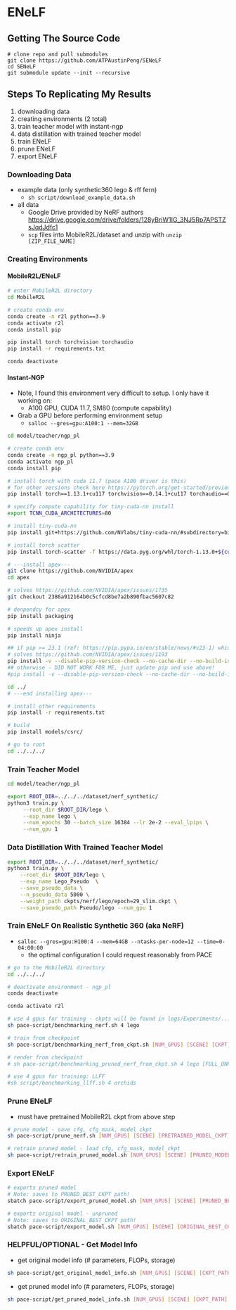# ENeLF

## Getting The Source Code
```
# clone repo and pull submodules
git clone https://github.com/ATPAustinPeng/SENeLF
cd SENeLF
git submodule update --init --recursive
```

## Steps To Replicating My Results
1. downloading data
2. creating environments (2 total)
3. train teacher model with instant-ngp
4. data distillation with trained teacher model
5. train ENeLF
6. prune ENeLF
7. export ENeLF

### Downloading Data
- example data (only synthetic360 lego & rff fern)
    - `sh script/download_example_data.sh`
- all data
    - Google Drive provided by NeRF authors https://drive.google.com/drive/folders/128yBriW1IG_3NJ5Rp7APSTZsJqdJdfc1
    - `scp` files into MobileR2L/dataset and unzip with `unzip [ZIP_FILE_NAME]`

### Creating Environments
#### MobileR2L/ENeLF
```bash
# enter MobileR2L directory
cd MobileR2L

# create conda env
conda create -n r2l python==3.9
conda activate r2l
conda install pip

pip install torch torchvision torchaudio
pip install -r requirements.txt 

conda deactivate
```

#### Instant-NGP
- Note, I found this environment very difficult to setup. I only have it working on:
    - A100 GPU, CUDA 11.7, SM80 (compute capability)
- Grab a GPU before performing environment setup
    - `salloc --gres=gpu:A100:1 --mem=32GB`

```bash
cd model/teacher/ngp_pl

# create conda env
conda create -n ngp_pl python==3.9
conda activate ngp_pl
conda install pip

# install torch with cuda 11.7 (pace A100 driver is this)
# for other versions check here https://pytorch.org/get-started/previous-versions/
pip install torch==1.13.1+cu117 torchvision==0.14.1+cu117 torchaudio==0.13.1 --extra-index-url https://download.pytorch.org/whl/cu117

# specify compute capability for tiny-cuda-nn install
export TCNN_CUDA_ARCHITECTURES=80

# install tiny-cuda-nn
pip install git+https://github.com/NVlabs/tiny-cuda-nn/#subdirectory=bindings/torch

# install torch scatter
pip install torch-scatter -f https://data.pyg.org/whl/torch-1.13.0+${cu117}.html

# ---install apex---
git clone https://github.com/NVIDIA/apex
cd apex

# solves https://github.com/NVIDIA/apex/issues/1735
git checkout 2386a912164b0c5cfcd8be7a2b890fbac5607c82

# denpendcy for apex
pip install packaging

# speeds up apex install
pip install ninja

## if pip >= 23.1 (ref: https://pip.pypa.io/en/stable/news/#v23-1) which supports multiple `--config-settings` with the same key... 
# solves https://github.com/NVIDIA/apex/issues/1193
pip install -v --disable-pip-version-check --no-cache-dir --no-build-isolation --config-settings "--build-option=--cpp_ext" --config-settings "--build-option=--cuda_ext" ./
## otherwise - DID NOT WORK FOR ME, just update pip and use above!
#pip install -v --disable-pip-version-check --no-cache-dir --no-build-isolation --global-option="--cpp_ext" --global-option="--cuda_ext" ./

cd ../
# ---end installing apex---

# install other requirements
pip install -r requirements.txt

# build
pip install models/csrc/

# go to root
cd ../../../
```

### Train Teacher Model
```bash
cd model/teacher/ngp_pl

export ROOT_DIR=../../../dataset/nerf_synthetic/
python3 train.py \
     --root_dir $ROOT_DIR/lego \
     --exp_name lego \
     --num_epochs 30 --batch_size 16384 --lr 2e-2 --eval_lpips \
     --num_gpu 1
```

### Data Distillation With Trained Teacher Model
```bash
export ROOT_DIR=../../../dataset/nerf_synthetic/
python3 train.py \
    --root_dir $ROOT_DIR/lego \
    --exp_name Lego_Pseudo  \
    --save_pseudo_data \
    --n_pseudo_data 5000 \
    --weight_path ckpts/nerf/lego/epoch=29_slim.ckpt \
    --save_pseudo_path Pseudo/lego --num_gpu 1
```

### Train ENeLF On Realistic Synthetic 360 (aka NeRF)
- `salloc --gres=gpu:H100:4 --mem=64GB --ntasks-per-node=12 --time=0-04:00:00`
	- the optimal configuration I could request reasonably from PACE

```bash
# go to the MobileR2L directory
cd ../../../

# deactivate environment - ngp_pl
conda deactivate

conda activate r2l

# use 4 gpus for training - ckpts will be found in logs/Experiments/.../weights/ckpt.tar
sh pace-script/benchmarking_nerf.sh 4 lego

# train from checkpoint
sh pace-script/benchmarking_nerf_from_ckpt.sh [NUM_GPUS] [SCENE] [CKPT_PATH]

# render from checkpoint
# sh pace-script/benchmarking_pruned_nerf_from_ckpt.sh 4 lego [FULL_UNPRUNED_CKPT_PATH]

# use 4 gpus for training: LLFF
#sh script/benchmarking_llff.sh 4 orchids
```

### Prune ENeLF
- must have pretrained MobileR2L ckpt from above step
```bash
# prune model - save cfg, cfg_mask, model ckpt
sh pace-script/prune_nerf.sh [NUM_GPUS] [SCENE] [PRETRAINED_MODEL_CKPT] [PRUNE_PERCENTAGE]

# retrain pruned model - load cfg, cfg_mask, model_ckpt
sh pace-script/retrain_pruned_model.sh [NUM_GPUS] [SCENE] [PRUNED_MODEL_CKPT]
```

### Export ENeLF
```bash
# exports pruned model
# Note: saves to PRUNED_BEST_CKPT path!
sbatch pace-script/export_pruned_model.sh [NUM_GPUS] [SCENE] [PRUNED_BEST_CKPT]

# exports original model - unpruned
# Note: saves to ORIGINAL_BEST_CKPT path!
sbatch pace-script/export_model.sh [NUM_GPUS] [SCENE] [ORIGINAL_BEST_CKPT]
```

### HELPFUL/OPTIONAL - Get Model Info
- get original model info (# parameters, FLOPs, storage)
```bash
sh pace-script/get_original_model_info.sh [NUM_GPUS] [SCENE] [CKPT_PATH]
```

- get pruned model info (# parameters, FLOPs, storage)
```bash
sh pace-script/get_pruned_model_info.sh [NUM_GPUS] [SCENE] [CKPT_PATH] [PRUNE_PERCENTAGE]
```